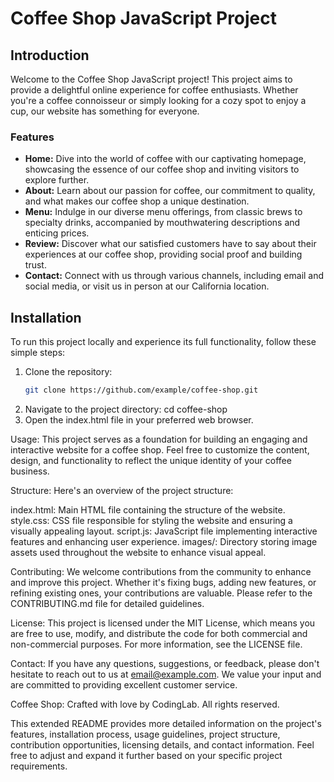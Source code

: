 # Coffee Shop JavaScript Project

## Introduction
Welcome to the Coffee Shop JavaScript project! This project aims to provide a delightful online experience for coffee enthusiasts. Whether you're a coffee connoisseur or simply looking for a cozy spot to enjoy a cup, our website has something for everyone.

### Features
- **Home:** Dive into the world of coffee with our captivating homepage, showcasing the essence of our coffee shop and inviting visitors to explore further.
- **About:** Learn about our passion for coffee, our commitment to quality, and what makes our coffee shop a unique destination.
- **Menu:** Indulge in our diverse menu offerings, from classic brews to specialty drinks, accompanied by mouthwatering descriptions and enticing prices.
- **Review:** Discover what our satisfied customers have to say about their experiences at our coffee shop, providing social proof and building trust.
- **Contact:** Connect with us through various channels, including email and social media, or visit us in person at our California location.

## Installation
To run this project locally and experience its full functionality, follow these simple steps:

1. Clone the repository:
   ```bash
   git clone https://github.com/example/coffee-shop.git

   
2. Navigate to the project directory:
     cd coffee-shop
3. Open the index.html file in your preferred web browser.

Usage:
This project serves as a foundation for building an engaging and interactive website for a coffee shop. Feel free to customize the content, design, and functionality to reflect the unique identity of your coffee business.

Structure:
Here's an overview of the project structure:

index.html: Main HTML file containing the structure of the website.
style.css: CSS file responsible for styling the website and ensuring a visually appealing layout.
script.js: JavaScript file implementing interactive features and enhancing user experience.
images/: Directory storing image assets used throughout the website to enhance visual appeal.

Contributing:
We welcome contributions from the community to enhance and improve this project. Whether it's fixing bugs, adding new features, or refining existing ones, your contributions are valuable. Please refer to the CONTRIBUTING.md file for detailed guidelines.

License:
This project is licensed under the MIT License, which means you are free to use, modify, and distribute the code for both commercial and non-commercial purposes. For more information, see the LICENSE file.

Contact:
If you have any questions, suggestions, or feedback, please don't hesitate to reach out to us at email@example.com. We value your input and are committed to providing excellent customer service.

Coffee Shop:
Crafted with love by CodingLab. All rights reserved.
  
This extended README provides more detailed information on the project's features, installation process, usage guidelines, project structure, contribution opportunities, licensing details, and contact information. Feel free to adjust and expand it further based on your specific project requirements.





